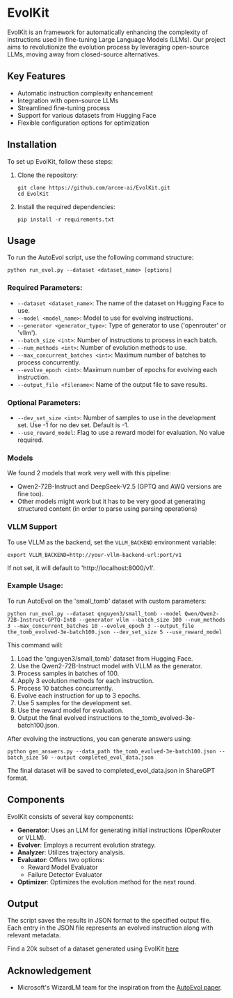# EvolKit

EvolKit is an framework for automatically enhancing the complexity of instructions used in fine-tuning Large Language Models (LLMs). Our project aims to revolutionize the evolution process by leveraging open-source LLMs, moving away from closed-source alternatives.

## Key Features

- Automatic instruction complexity enhancement
- Integration with open-source LLMs
- Streamlined fine-tuning process
- Support for various datasets from Hugging Face
- Flexible configuration options for optimization

## Installation

To set up EvolKit, follow these steps:

1. Clone the repository:
   
   ```
   git clone https://github.com/arcee-ai/EvolKit.git
   cd EvolKit
   ```

2. Install the required dependencies:
   
   ```
   pip install -r requirements.txt
   ```

## Usage

To run the AutoEvol script, use the following command structure:

```
python run_evol.py --dataset <dataset_name> [options]
```

### Required Parameters:

- `--dataset <dataset_name>`: The name of the dataset on Hugging Face to use.
- `--model <model_name>`: Model to use for evolving instructions.
- `--generator <generator_type>`: Type of generator to use ('openrouter' or 'vllm').
- `--batch_size <int>`: Number of instructions to process in each batch.
- `--num_methods <int>`: Number of evolution methods to use.
- `--max_concurrent_batches <int>`: Maximum number of batches to process concurrently.
- `--evolve_epoch <int>`: Maximum number of epochs for evolving each instruction.
- `--output_file <filename>`: Name of the output file to save results.

### Optional Parameters:

- `--dev_set_size <int>`: Number of samples to use in the development set. Use -1 for no dev set. Default is -1.
- `--use_reward_model`: Flag to use a reward model for evaluation. No value required.

### Models

We found 2 models that work very well with this pipeline:
- Qwen2-72B-Instruct and DeepSeek-V2.5 (GPTQ and AWQ versions are fine too).
- Other models might work but it has to be very good at generating structured content (in order to parse using parsing operations)

### VLLM Support

To use VLLM as the backend, set the `VLLM_BACKEND` environment variable:

```
export VLLM_BACKEND=http://your-vllm-backend-url:port/v1
```

If not set, it will default to 'http://localhost:8000/v1'.

### Example Usage:

To run AutoEvol on the 'small_tomb' dataset with custom parameters:

```
python run_evol.py --dataset qnguyen3/small_tomb --model Qwen/Qwen2-72B-Instruct-GPTQ-Int8 --generator vllm --batch_size 100 --num_methods 3 --max_concurrent_batches 10 --evolve_epoch 3 --output_file the_tomb_evolved-3e-batch100.json --dev_set_size 5 --use_reward_model
```

This command will:
1. Load the 'qnguyen3/small_tomb' dataset from Hugging Face.
2. Use the Qwen2-72B-Instruct model with VLLM as the generator.
3. Process samples in batches of 100.
4. Apply 3 evolution methods for each instruction.
5. Process 10 batches concurrently.
6. Evolve each instruction for up to 3 epochs.
7. Use 5 samples for the development set.
8. Use the reward model for evaluation.
9. Output the final evolved instructions to the_tomb_evolved-3e-batch100.json.

After evolving the instructions, you can generate answers using:

```
python gen_answers.py --data_path the_tomb_evolved-3e-batch100.json --batch_size 50 --output completed_evol_data.json
```

The final dataset will be saved to completed_evol_data.json in ShareGPT format.

## Components

EvolKit consists of several key components:

- **Generator**: Uses an LLM for generating initial instructions (OpenRouter or VLLM).
- **Evolver**: Employs a recurrent evolution strategy.
- **Analyzer**: Utilizes trajectory analysis.
- **Evaluator**: Offers two options:
  - Reward Model Evaluator
  - Failure Detector Evaluator
- **Optimizer**: Optimizes the evolution method for the next round.

## Output

The script saves the results in JSON format to the specified output file. Each entry in the JSON file represents an evolved instruction along with relevant metadata.

Find a 20k subset of a dataset generated using EvolKit [here](https://huggingface.co/datasets/arcee-ai/EvolKit-20k)

## Acknowledgement
- Microsoft's WizardLM team for the inspiration from the [AutoEvol paper](https://arxiv.org/pdf/2406.00770).
